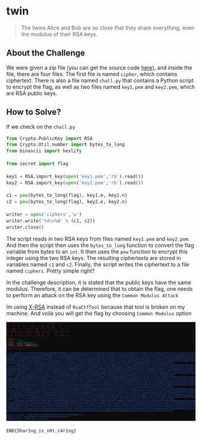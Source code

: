 # twin
> The twins Alice and Bob are so close that they share everything, even the modulus of their RSA keys.

## About the Challenge
We were given a zip file (you can get the source code [here](twin.zip)), and inside the file, there are four files. The first file is named `cipher`, which contains ciphertext. There is also a file named `chall.py` that contains a Python script to encrypt the flag, as well as two files named `key1.pem` and `key2.pem`, which are RSA public keys.

## How to Solve?
If we check on the `chall.py`

```python
from Crypto.PublicKey import RSA
from Crypto.Util.number import bytes_to_long
from binascii import hexlify

from secret import flag

key1 = RSA.import_key(open('key1.pem','rb').read())
key2 = RSA.import_key(open('key2.pem','rb').read())

c1 = pow(bytes_to_long(flag), key1.e, key1.n)
c2 = pow(bytes_to_long(flag), key2.e, key2.n)

writer = open('ciphers','w')
writer.write('%d\n%d' % (c1, c2))
writer.close()
```

The script reads in two RSA keys from files named `key1.pem` and `key2.pem`. And then the script then uses the `bytes_to_long` function to convert the flag variable from bytes to an `int`. It then uses the `pow` function to encrypt this integer using the two RSA keys. The resulting ciphertexts are stored in variables named `c1` and `c2`. Finally, the script writes the ciphertext to a file named `ciphers`. Pretty simple right?

In the challenge description, it is stated that the public keys have the same modulus. Therefore, it can be determined that to obtain the flag, one needs to perform an attack on the RSA key using the `Common Modulus Attack`

Im using [X-RSA](https://github.com/X-Vector/X-RSA) instead of `RsaCtfTool` because that tool is broken on my machine. And voilà you will get the flag by choosing `Common Modulus` option

![flag](images/flag.png)

```
ENO{5har1ng_is_n0t_c4r1ng}
```